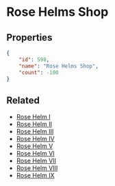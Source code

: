 # Rose Helms Shop

<no description available>

## Properties

```json
{
    "id": 598,
    "name": "Rose Helms Shop",
    "count": -100
}
```

## Related

- [Rose Helm I](../items/18185-rose-helm-i.md)
- [Rose Helm II](../items/18186-rose-helm-ii.md)
- [Rose Helm III](../items/18187-rose-helm-iii.md)
- [Rose Helm IV](../items/18188-rose-helm-iv.md)
- [Rose Helm V](../items/18189-rose-helm-v.md)
- [Rose Helm VI](../items/18190-rose-helm-vi.md)
- [Rose Helm VII](../items/18191-rose-helm-vii.md)
- [Rose Helm VIII](../items/18192-rose-helm-viii.md)
- [Rose Helm IX](../items/18193-rose-helm-ix.md)

